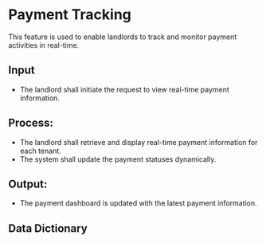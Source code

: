 # Payment Tracking
This feature is used to enable landlords to track and monitor payment activities in real-time.

## Input
* The landlord shall initiate the request to view real-time payment information.

## Process:
* The landlord shall retrieve and display real-time payment information for each tenant.
* The system shall update the payment statuses dynamically.

## Output:
* The payment dashboard is updated with the latest payment information.

## Data Dictionary

